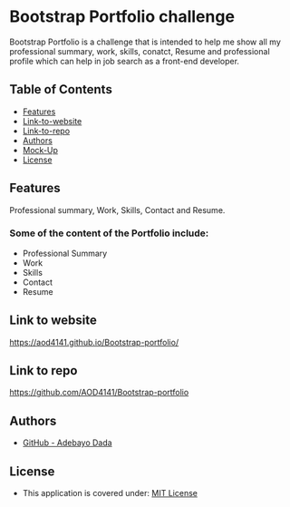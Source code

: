 

# Bootstrap Portfolio challenge 
Bootstrap Portfolio is a challenge that is intended to help me show all my professional summary, work,  skills, conatct, Resume and professional profile which can help in job search as a front-end developer. 


## Table of Contents

* [Features](#features)
* [Link-to-website](#link-to-website)
* [Link-to-repo](#link-to-repo)
* [Authors](#authors)
* [Mock-Up](#mock-up)
* [License](#license)


## Features

Professional summary, Work, Skills, Contact and Resume.

### Some of the content of the Portfolio include:

* Professional Summary
* Work
* Skills
* Contact
* Resume


## Link to website

https://aod4141.github.io/Bootstrap-portfolio/


## Link to repo

https://github.com/AOD4141/Bootstrap-portfolio

## Authors

- [GitHub - Adebayo Dada](https://github.com/AOD4141)



## License

- This application is covered under: [MIT License](https://choosealicense.com/licenses/mit)